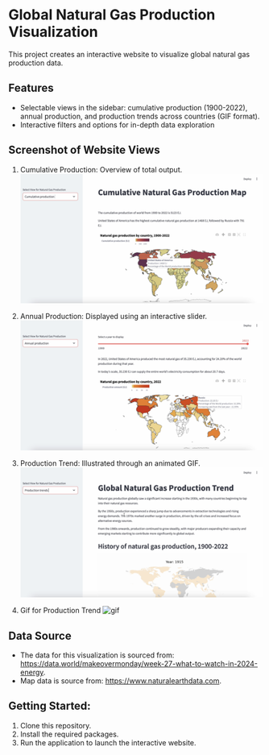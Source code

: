 # Global Natural Gas Production Visualization
This project creates an interactive website to visualize global natural gas production data.

## Features

- Selectable views in the sidebar: cumulative production (1900-2022), annual production, and production trends across countries (GIF format).
- Interactive filters and options for in-depth data exploration

## Screenshot of Website Views

1.	Cumulative Production: Overview of total output.
![cumu](data/image/cumu.png)

3.	Annual Production: Displayed using an interactive slider.
![annual](data/image/slider.png)

4.	Production Trend: Illustrated through an animated GIF.
![trend](data/image/trend.png)

5.  Gif for Production Trend
![gif](data/image/animated_map.gif)

## Data Source

- The data for this visualization is sourced from: https://data.world/makeovermonday/week-27-what-to-watch-in-2024-energy.
- Map data is source from: https://www.naturalearthdata.com.

## Getting Started:

1. Clone this repository.
2. Install the required packages.
3. Run the application to launch the interactive website.
